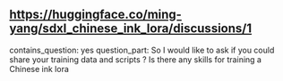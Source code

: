 ## https://huggingface.co/ming-yang/sdxl_chinese_ink_lora/discussions/1

contains_question: yes
question_part: So I would like to ask if you could share your training data and scripts ? Is there any skills for training a Chinese ink lora
